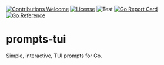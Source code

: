 [![Contributions Welcome](https://img.shields.io/badge/contributions-welcome-brightgreen.svg?style=flat)](https://github.com/spectrocloud-labs/prompts-tui/issues)
[![License](https://img.shields.io/badge/License-Apache%202.0-blue.svg)](https://opensource.org/licenses/Apache-2.0)
![Test](https://github.com/spectrocloud-labs/prompts-tui/actions/workflows/ci.yaml/badge.svg)
[![Go Report Card](https://goreportcard.com/badge/github.com/spectrocloud-labs/prompts-tui)](https://goreportcard.com/report/github.com/spectrocloud-labs/prompts-tui)
[![Go Reference](https://pkg.go.dev/badge/github.com/spectrocloud-labs/prompts-tui.svg)](https://pkg.go.dev/github.com/spectrocloud-labs/prompts-tui)

# prompts-tui
Simple, interactive, TUI prompts for Go.
